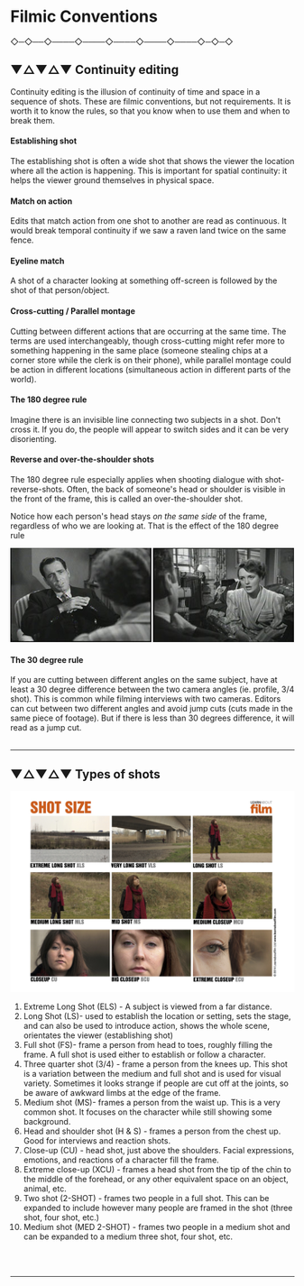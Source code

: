 
# Filmic Conventions


 ◇─◇──◇────◇────◇────◇────◇────◇─◇─◇
<br />



## ▼△▼△▼ Continuity editing

Continuity editing is the illusion of continuity of time and space in a sequence of shots. These are filmic conventions, but not requirements. It is worth it to know the rules, so that you know when to use them and when to break them.

#### Establishing shot

The establishing shot is often a wide shot that shows the viewer the location where all the action is happening. This is important for spatial continuity: it helps the viewer ground themselves in physical space.

#### Match on action

Edits that match action from one shot to another are read as continuous. It would break temporal continuity if we saw a raven land twice on the same fence.

#### Eyeline match

A shot of a character looking at something off-screen is followed by the shot of that person/object.

#### Cross-cutting / Parallel montage

Cutting between different actions that are occurring at the same time. The terms are used interchangeably, though cross-cutting might refer more to something happening in the same place (someone stealing chips at a corner store while the clerk is on their phone), while parallel montage could be action in different locations (simultaneous action in different parts of the world). 

#### The 180 degree rule

Imagine there is an invisible line connecting two subjects in a shot. Don't cross it. If you do, the people will appear to switch sides and it can be very disorienting.

#### Reverse and over-the-shoulder shots

The 180 degree rule especially applies when shooting dialogue with shot-reverse-shots. Often, the back of someone's head or shoulder is visible in the front of the frame, this is called an over-the-shoulder shot.

Notice how each person's head stays *on the same side* of the frame, regardless of who we are looking at. That is the effect of the 180 degree rule

![shot-reverse-shot](assets/shot-reverse-shot.jpg)

#### The 30 degree rule

If you are cutting between different angles on the same subject, have at least a 30 degree difference between the two camera angles (ie. profile, 3/4 shot). This is common while filming interviews with two cameras. Editors can cut between two different angles and avoid jump cuts (cuts made in the same piece of footage). But if there is less than 30 degrees difference, it will read as a jump cut.
<br>
<br>


---

## ▼△▼△▼ Types of shots

![Variety of shot framing](assets/SHOTSIZE.jpg)

1. Extreme Long Shot (ELS) - A subject is viewed from a far distance.
2. Long Shot (LS)- used to establish the location or setting, sets the stage, and
can also be used to introduce action, shows the whole scene, orientates the
viewer (establishing shot)
3. Full shot (FS)- frame a person from head to toes, roughly filling the frame.
A full shot is used either to establish or follow a character.
4. Three quarter shot (3/4) - frame a person from the knees up. This shot is a
variation between the medium and full shot and is used for visual variety. Sometimes it looks strange if people are cut off at the joints, so be aware of awkward limbs at the edge of the frame.
5. Medium shot (MS)- frames a person from the waist up. This is a very common shot. It focuses on the character while still showing some background.
6. Head and shoulder shot (H & S) - frames a person from the chest up. Good for interviews and reaction shots.
7. Close-up (CU) - head shot, just above the shoulders. Facial expressions, emotions, and reactions of a character fill the frame.
8. Extreme close-up (XCU) - frames a head shot from the tip of the chin to the
middle of the forehead, or any other equivalent space on an object, animal, etc.
9. Two shot (2-SHOT) - frames two people in a full shot. This can be expanded
to include however many people are framed in the shot (three shot, four shot,
etc.)
10. Medium shot (MED 2-SHOT) - frames two people in a medium shot and can
be expanded to a medium three shot, four shot, etc.
<br>
<br>

---
